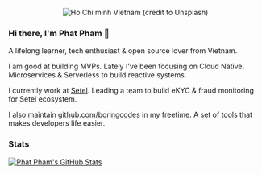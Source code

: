 <p align="center">
  <img src="https://images.unsplash.com/photo-1552402770-a90aa30f8aa1?ixlib=rb-4.0.3&ixid=MnwxMjA3fDB8MHxwaG90by1wYWdlfHx8fGVufDB8fHx8&auto=format&fit=crop&w=3628&q=80" alt="Ho Chi minh Vietnam (credit to Unsplash)" />
</p>

### Hi there, I'm Phat Pham 👋

A lifelong learner, tech enthusiast & open source lover from Vietnam.

I am good at building MVPs. Lately I've been focusing on Cloud Native, Microservices & Serverless to build reactive systems.

I currently work at [Setel](https://setel.com). Leading a team to build eKYC & fraud monitoring for Setel ecosystem.

I also maintain [github.com/boringcodes](https://github.com/boringcodes) in my freetime. A set of tools that makes developers life easier.

### Stats

[![Phat Pham's GitHub Stats](https://github-readme-stats.vercel.app/api?username=phatpham9&theme=dark)](https://github.com/phatpham9)
